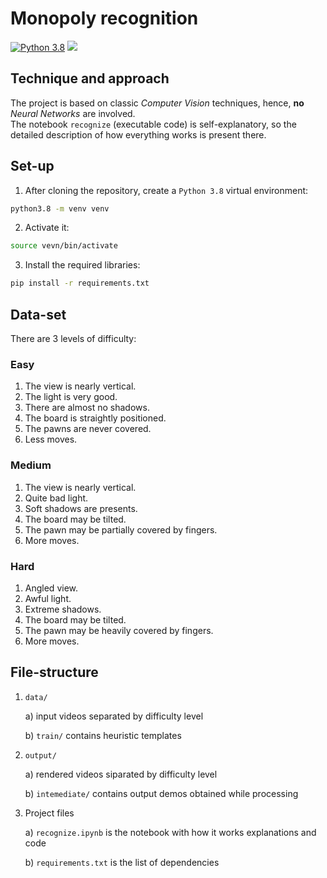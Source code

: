 # Monopoly recognition
[![Python 3.8](https://img.shields.io/badge/Python%20-3.8-informational)](https://www.python.org/downloads/release/python-3816/)
![](https://github.com/alessandro1802/board-game-recognition/blob/main/demo.gif)
## Technique and approach
The project is based on classic *Computer Vision* techniques, hence, **no** *Neural Networks* are involved.  
The notebook `recognize` (executable code) is self-explanatory, so the detailed description of how everything works is present there.

## Set-up
1. After cloning the repository, create a `Python 3.8` virtual environment: 
```bash
python3.8 -m venv venv
```
2. Activate it: 
```bash
source vevn/bin/activate 
```
3. Install the required libraries: 
```bash
pip install -r requirements.txt
```

## Data-set
There are 3 levels of difficulty:

### Easy
1. The view is nearly vertical.
2. The light is very good.
3. There are almost no shadows.
4. The board is straightly positioned.
5. The pawns are never covered.
6. Less moves.

### Medium
1. The view is nearly vertical.
2. Quite bad light.
3. Soft shadows are presents.
4. The board may be tilted.
5. The pawn may be partially covered by fingers.
6. More moves.

### Hard
1. Angled view.
2. Awful light.
3. Extreme shadows.
4. The board may be tilted.
5. The pawn may be heavily covered by fingers.
6. More moves.

## File-structure
1. `data/`

	a) input videos separated by difficulty level
	
	b) `train/` contains heuristic templates
	
2. `output/`

	a) rendered videos siparated by difficulty level
	
	b) `intemediate/` contains output demos obtained while processing
	
3.  Project files

	a) `recognize.ipynb` is the notebook with how it works explanations and code
	
	b) `requirements.txt` is the list of dependencies
	
